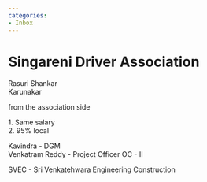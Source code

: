 ```yaml
---
categories:
- Inbox
---
```

# Singareni Driver Association

Rasuri Shankar  
Karunakar  
  
from the association side  
  
1\. Same salary  
2\. 95% local  
  
Kavindra - DGM  
Venkatram Reddy - Project Officer OC - II  
  
SVEC - Sri Venkatehwara Engineering Construction
